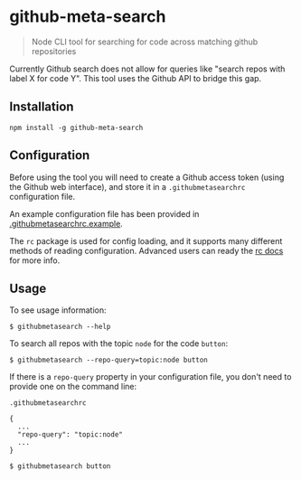 # github-meta-search

> Node CLI tool for searching for code across matching github repositories

Currently Github search does not allow for queries like "search repos with label X for code Y". This tool uses the Github API to bridge this gap.

## Installation

```
npm install -g github-meta-search
```

## Configuration

Before using the tool you will need to create a Github access token (using the Github web interface), and store it in a `.githubmetasearchrc` configuration file.

An example configuration file has been provided in [.githubmetasearchrc.example](.githubmetasearchrc.example).

The `rc` package is used for config loading, and it supports many different methods of reading configuration. Advanced users can ready the [rc docs](  https://www.npmjs.com/package/rc#standards) for more info.

## Usage

To see usage information:

```shell
$ githubmetasearch --help
```

To search all repos with the topic `node` for the code `button`:

```shell
$ githubmetasearch --repo-query=topic:node button
```

If there is a `repo-query` property in your configuration file, you don't need to provide one on the command line:

`.githubmetasearchrc`
```
{
  ...
  "repo-query": "topic:node"
  ...
}
```

```shell
$ githubmetasearch button
```
